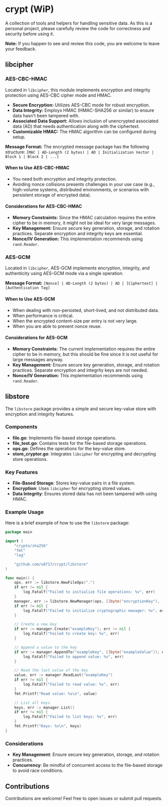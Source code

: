 # crypt (WiP)

A collection of tools and helpers for handling sensitive data. As this is a personal project, please carefully review the code for correctness and security before using it.

**Note:** If you happen to see and review this code, you are welcome to leave your feedback.

## libcipher

### AES-CBC-HMAC

Located in `libcipher`, this module implements encryption and integrity protection using AES-CBC cipher mode and HMAC.

- **Secure Encryption:** Utilizes AES-CBC mode for robust encryption.
- **Data Integrity:** Employs HMAC (HMAC-SHA256 or similar) to ensure data hasn't been tampered with.
- **Associated Data Support:** Allows inclusion of unencrypted associated data (AD) that needs authentication along with the ciphertext.
- **Customizable HMAC:** The HMAC algorithm can be configured during setup.

**Message Format:**
The encrypted message package has the following structure:
`[MAC | AD-Length (2 bytes) | AD | Initialization Vector | Block 1 | Block 2 | ...]`

#### When to Use AES-CBC-HMAC

- You need both encryption and integrity protection.
- Avoiding nonce collisions presents challenges in your use case (e.g., high-volume systems, distributed environments, or scenarios with persistent storage of encrypted data).

#### Considerations for AES-CBC-HMAC

- **Memory Constraints:** Since the HMAC calculation requires the entire cipher to be in memory, it might not be ideal for very large messages.
- **Key Management:** Ensure secure key generation, storage, and rotation practices. Separate encryption and integrity keys are essential.
- **Nonce/IV Generation:** This implementation recommends using `rand.Reader`.

### AES-GCM

Located in `libcipher`, AES-GCM implements encryption, integrity, and authenticity using AES-GCM mode via a single operation.

**Message Format:**
`[Nonce] | AD-Length (2 bytes) | AD | [Ciphertext] | [Authentication Tag]`

#### When to Use AES-GCM

- When dealing with non-persisted, short-lived, and not distributed data.
- When performance is critical.
- When the encrypted content-size per entry is not very large.
- When you are able to prevent nonce reuse.

#### Considerations for AES-GCM

- **Memory Constraints:** The current implementation requires the entire cipher to be in memory, but this should be fine since it is not useful for large messages anyway.
- **Key Management:** Ensure secure key generation, storage, and rotation practices. Separate encryption and integrity keys are not needed.
- **Nonce/IV Generation:** This implementation recommends using `rand.Reader`.

## libstore

The `libstore` package provides a simple and secure key-value store with encryption and integrity features.

### Components

- **file.go**: Implements file-based storage operations.
- **file_test.go**: Contains tests for the file-based storage operations.
- **ops.go**: Defines the operations for the key-value store.
- **store_cryptor.go**: Integrates `libcipher` for encrypting and decrypting store operations.

### Key Features

- **File-Based Storage**: Stores key-value pairs in a file system.
- **Encryption**: Uses `libcipher` for encrypting stored values.
- **Data Integrity**: Ensures stored data has not been tampered with using HMAC.

### Example Usage

Here is a brief example of how to use the `libstore` package:

```go
package main

import (
	"crypto/sha256"
	"fmt"
	"log"

	"github.com/u8717/crypt/libstore"
)

func main() {
	ops, err := libstore.NewFileOps(".")
	if err != nil {
		log.Fatalf("Failed to initialize file operations: %v", err)
	}
	manager, err := libstore.NewManager(ops, []byte("encryptionKey"), []byte("integrityKey"), sha256.New)
	if err != nil {
		log.Fatalf("Failed to initialize cryptographic manager: %v", err)
	}

	// Create a new key
	if err := manager.Create("exampleKey"); err != nil {
		log.Fatalf("Failed to create key: %v", err)
	}

	// Append a value to the key
	if err := manager.AppendTo("exampleKey", []byte("exampleValue")); err != nil {
		log.Fatalf("Failed to append value: %v", err)
	}

	// Read the last value of the key
	value, err := manager.ReadLast("exampleKey")
	if err != nil {
		log.Fatalf("Failed to read value: %v", err)
	}
	fmt.Printf("Read value: %s\n", value)

	// List all keys
	keys, err := manager.List()
	if err != nil {
		log.Fatalf("Failed to list keys: %v", err)
	}
	fmt.Printf("Keys: %v\n", keys)
}
```

### Considerations

- **Key Management**: Ensure secure key generation, storage, and rotation practices.
- **Concurrency**: Be mindful of concurrent access to the file-based storage to avoid race conditions.

## Contributions

Contributions are welcome! Feel free to open issues or submit pull requests.
